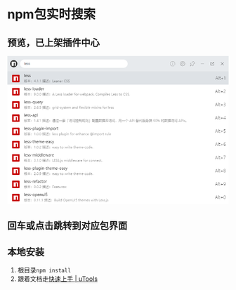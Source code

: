 # npm包实时搜索

## 预览，已上架插件中心

![Introduction](https://github.com/JohuMid/utools_npm_search/blob/master/Introduction.png)

## 回车或点击跳转到对应包界面

##	本地安装

1. 根目录`npm install`
2. 跟着文档走[快速上手 | uTools](https://u.tools/docs/developer/welcome.html)



